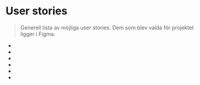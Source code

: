 # User stories
> Generell lista av möjliga user stories. Dem som blev valda för projektet ligger i Figma.

+
+
+
+
+
+
